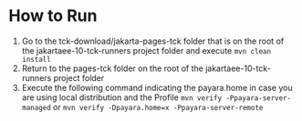 # How to Run
1. Go to the tck-download/jakarta-pages-tck folder that is on the root of the jakartaee-10-tck-runners project
   folder and execute `mvn clean install`
2. Return to the pages-tck folder on the root of the jakartaee-10-tck-runners project folder
3. Execute the following command indicating the payara.home in case you are using local distribution and the
   Profile `mvn verify -Ppayara-server-managed` or `mvn verify -Dpayara.home=x -Ppayara-server-remote`